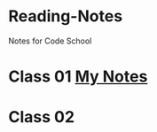# Reading-Notes
Notes for Code School

# Class 01 [My Notes](https://github.com/Gstilla/Reading-Notes/blob/main/Gstilla.md)

# Class 02

